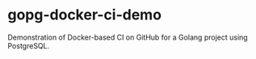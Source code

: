 # gopg-docker-ci-demo
Demonstration of Docker-based CI on GitHub for a Golang project using PostgreSQL.
